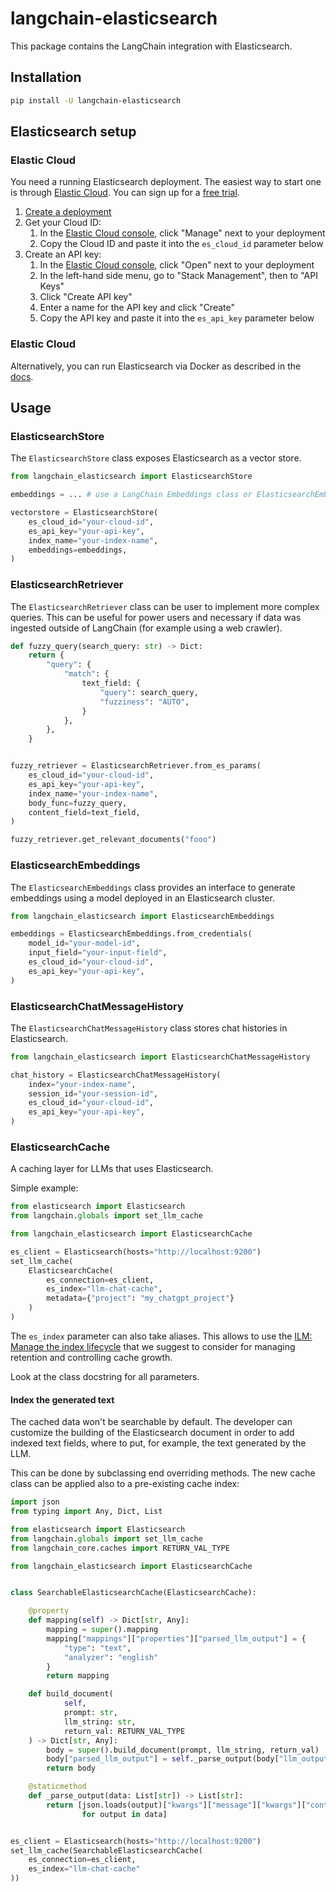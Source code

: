# langchain-elasticsearch

This package contains the LangChain integration with Elasticsearch.

## Installation

```bash
pip install -U langchain-elasticsearch
```

## Elasticsearch setup

### Elastic Cloud

You need a running Elasticsearch deployment. The easiest way to start one is through [Elastic Cloud](https://cloud.elastic.co/).
You can sign up for a [free trial](https://www.elastic.co/cloud/cloud-trial-overview).

1. [Create a deployment](https://www.elastic.co/guide/en/cloud/current/ec-create-deployment.html)
2. Get your Cloud ID:
    1. In the [Elastic Cloud console](https://cloud.elastic.co), click "Manage" next to your deployment
    2. Copy the Cloud ID and paste it into the `es_cloud_id` parameter below
3. Create an API key:
    1. In the [Elastic Cloud console](https://cloud.elastic.co), click "Open" next to your deployment
    2. In the left-hand side menu, go to "Stack Management", then to "API Keys"
    3. Click "Create API key"
    4. Enter a name for the API key and click "Create"
    5. Copy the API key and paste it into the `es_api_key` parameter below

### Elastic Cloud

Alternatively, you can run Elasticsearch via Docker as described in the [docs](https://python.langchain.com/docs/integrations/vectorstores/elasticsearch).

## Usage

### ElasticsearchStore

The `ElasticsearchStore` class exposes Elasticsearch as a vector store.

```python
from langchain_elasticsearch import ElasticsearchStore

embeddings = ... # use a LangChain Embeddings class or ElasticsearchEmbeddings

vectorstore = ElasticsearchStore(
    es_cloud_id="your-cloud-id",
    es_api_key="your-api-key",
    index_name="your-index-name",
    embeddings=embeddings,
)
```

### ElasticsearchRetriever

The `ElasticsearchRetriever` class can be user to implement more complex queries.
This can be useful for power users and necessary if data was ingested outside of LangChain
(for example using a web crawler).

```python
def fuzzy_query(search_query: str) -> Dict:
    return {
        "query": {
            "match": {
                text_field: {
                    "query": search_query,
                    "fuzziness": "AUTO",
                }
            },
        },
    }


fuzzy_retriever = ElasticsearchRetriever.from_es_params(
    es_cloud_id="your-cloud-id",
    es_api_key="your-api-key",
    index_name="your-index-name",
    body_func=fuzzy_query,
    content_field=text_field,
)

fuzzy_retriever.get_relevant_documents("fooo")
```

### ElasticsearchEmbeddings

The `ElasticsearchEmbeddings` class provides an interface to generate embeddings using a model
deployed in an Elasticsearch cluster.

```python
from langchain_elasticsearch import ElasticsearchEmbeddings

embeddings = ElasticsearchEmbeddings.from_credentials(
    model_id="your-model-id",
    input_field="your-input-field",
    es_cloud_id="your-cloud-id",
    es_api_key="your-api-key",
)
```

### ElasticsearchChatMessageHistory

The `ElasticsearchChatMessageHistory` class stores chat histories in Elasticsearch.

```python
from langchain_elasticsearch import ElasticsearchChatMessageHistory

chat_history = ElasticsearchChatMessageHistory(
    index="your-index-name",
    session_id="your-session-id",
    es_cloud_id="your-cloud-id",
    es_api_key="your-api-key",
)
```


### ElasticsearchCache

A caching layer for LLMs that uses Elasticsearch.

Simple example:

```python
from elasticsearch import Elasticsearch
from langchain.globals import set_llm_cache

from langchain_elasticsearch import ElasticsearchCache

es_client = Elasticsearch(hosts="http://localhost:9200")
set_llm_cache(
    ElasticsearchCache(
        es_connection=es_client,
        es_index="llm-chat-cache",
        metadata={"project": "my_chatgpt_project"}
    )
)
```

The `es_index` parameter can also take aliases. This allows to use the 
[ILM: Manage the index lifecycle](https://www.elastic.co/guide/en/elasticsearch/reference/current/index-lifecycle-management.html)
that we suggest to consider for managing retention and controlling cache growth.

Look at the class docstring for all parameters.

#### Index the generated text

The cached data won't be searchable by default.
The developer can customize the building of the Elasticsearch document in order to add indexed text fields,
where to put, for example, the text generated by the LLM.

This can be done by subclassing end overriding methods.
The new cache class can be applied also to a pre-existing cache index:

```python
import json
from typing import Any, Dict, List

from elasticsearch import Elasticsearch
from langchain.globals import set_llm_cache
from langchain_core.caches import RETURN_VAL_TYPE

from langchain_elasticsearch import ElasticsearchCache


class SearchableElasticsearchCache(ElasticsearchCache):

    @property
    def mapping(self) -> Dict[str, Any]:
        mapping = super().mapping
        mapping["mappings"]["properties"]["parsed_llm_output"] = {
            "type": "text",
            "analyzer": "english"
        }
        return mapping

    def build_document(
            self,
            prompt: str,
            llm_string: str,
            return_val: RETURN_VAL_TYPE
    ) -> Dict[str, Any]:
        body = super().build_document(prompt, llm_string, return_val)
        body["parsed_llm_output"] = self._parse_output(body["llm_output"])
        return body

    @staticmethod
    def _parse_output(data: List[str]) -> List[str]:
        return [json.loads(output)["kwargs"]["message"]["kwargs"]["content"]
                for output in data]


es_client = Elasticsearch(hosts="http://localhost:9200")
set_llm_cache(SearchableElasticsearchCache(
    es_connection=es_client,
    es_index="llm-chat-cache"
))
```
